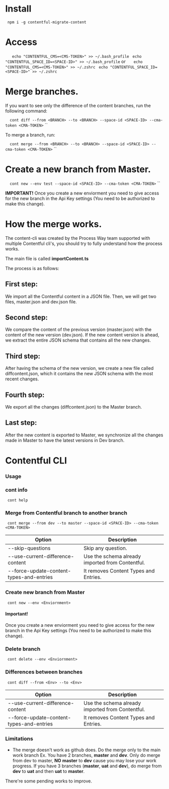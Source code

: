 # Install

`` 
npm i -g contentful-migrate-content
``

# Access

``   
  echo "CONTENTFUL_CMS=<CMS-TOKEN>" >> ~/.bash_profile
`` 
`` 
  echo "CONTENTFUL_SPACE_ID=<SPACE-ID>" >> ~/.bash_profile
`` 
or
``   
  echo "CONTENTFUL_CMS=<CMS-TOKEN>" >> ~/.zshrc
`` 
`` 
  echo "CONTENTFUL_SPACE_ID=<SPACE-ID>" >> ~/.zshrc
`` 

# Merge branches.

If you want to see only the difference of the content branches, run the following command:

`` 
cont diff --from <BRANCH> --to <BRANCH> --space-id <SPACE-ID> --cma-token <CMA-TOKEN>``
``

To merge a branch, run:

`` 
cont merge --from <BRANCH> --to <BRANCH> --space-id <SPACE-ID> --cma-token <CMA-TOKEN>``
``

# Create a new branch from Master.

`` 
cont new --env test --space-id <SPACE-ID> --cma-token <CMA-TOKEN>`` 
``

**IMPORTANT!**
Once you create a new enviorment you need to give access for the new branch in the Api Key settings (You need to be authorized to make this change).

# How the merge works.

The content-cli was created by the Process Way team supported with  multiple Contentful cli's, you should try to fully understand how the process works.

The main file is called **importContent.ts**

The process is as follows:

## First step:

We import all the Contentful content in a JSON file. Then, we will get two files, master.json and dev.json file.

## Second step:

We compare the content of the previous version (master.json) with the content of the new version (dev.json). If the new content version is ahead, we extract the entire JSON schema that contains all the new changes.

## Third step:

After having the schema of the new version, we create a new file called diffcontent.json, which it contains the new JSON schema with the most recent changes.

## Fourth step:

We export all the changes (diffcontent.json) to the Master branch.

## Last step:

After the new content is exported to Master, we synchronize all the changes made in Master to have the latest versions in Dev branch. 

# Contentful CLI

### Usage

### cont info
`` cont help`` 

### Merge from Contentful branch to another branch
`` cont merge --from dev --to master --space-id <SPACE-ID> --cma-token <CMA-TOKEN>`` 

| Option  | Description  |
|---|---|
| --skip-questions | Skip any question. |
| --use-current-difference-content | Use the schema already imported from Contentful. |
| --force-update-content-types-and-entries | It removes Content Types and Entries. |


### Create new branch from Master
`` cont new --env <Enviornment>`` 

#### Important!

Once you create a new enviorment you need to give access for the new branch in the Api Key settings (You need to be authorized to make this change).

### Delete branch
`` cont delete --env <Enviornment>`` 

### Differences between branches
`` cont diff --from <Env> --to <Env>`` 

| Option  | Description  |
|---|---|
| --use-current-difference-content | Use the schema already imported from Contentful. |
| --force-update-content-types-and-entries | It removes Content Types and Entries. |

### Limitations

- The merge doesn't work as github does. Do the merge only to the main work branch Ex.
You have 2 branches, **master** and **dev**. Only do merge from dev to master, **NO** **master** to **dev** cause you may lose your work progress. 
If you have 3 branches (**master**, **uat** and **dev**), do merge from **dev** to **uat** and then **uat** to **master**. 

There're some pending works to improve.



